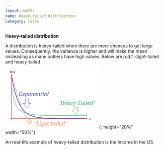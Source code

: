 ```yaml
---
layout: maths
name: Heavy-tailed distribution
category: Tools
---
```


**Heavy-tailed distribution**

A distribution is heavy-tailed when there are more chances to get large
values. Consequently, the variance is higher and will make the mean
misleading as many outliers have high values. Below are p.d.f.
(light-tailed and heavy-tailed

![image](/assets/img/heavy-light-tailed.png){: height="20%" width="50%"}

An real-life example of heavy-tailed distribution is the income in the
US.
